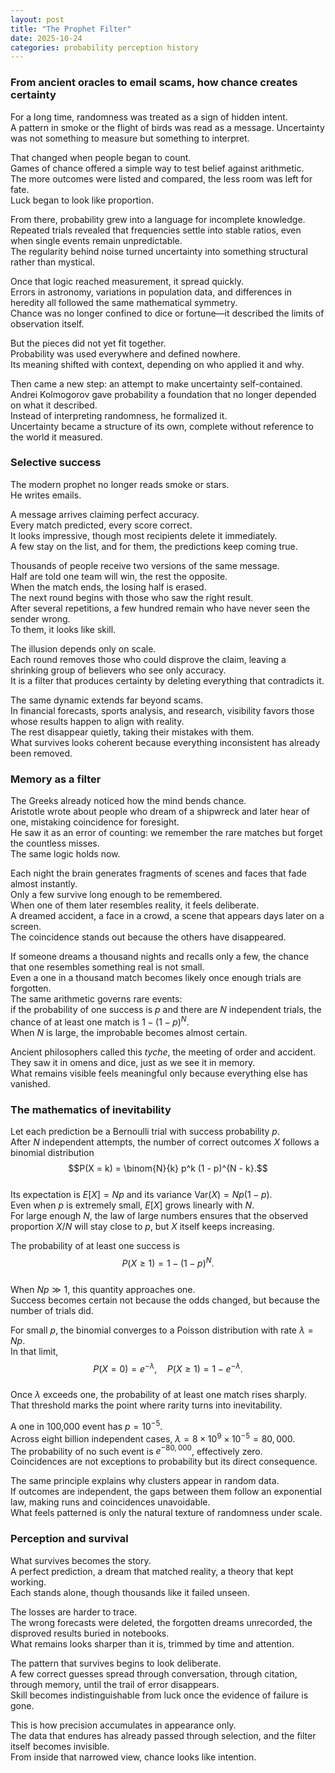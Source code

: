 ```yaml
---
layout: post
title: "The Prophet Filter"
date: 2025-10-24
categories: probability perception history
---
```


### From ancient oracles to email scams, how chance creates certainty

For a long time, randomness was treated as a sign of hidden intent.  
A pattern in smoke or the flight of birds was read as a message. Uncertainty was not something to measure but something to interpret.  

That changed when people began to count.  
Games of chance offered a simple way to test belief against arithmetic.  
The more outcomes were listed and compared, the less room was left for fate.  
Luck began to look like proportion.  

From there, probability grew into a language for incomplete knowledge.  
Repeated trials revealed that frequencies settle into stable ratios, even when single events remain unpredictable.  
The regularity behind noise turned uncertainty into something structural rather than mystical.  

Once that logic reached measurement, it spread quickly.  
Errors in astronomy, variations in population data, and differences in heredity all followed the same mathematical symmetry.  
Chance was no longer confined to dice or fortune—it described the limits of observation itself.  

But the pieces did not yet fit together.  
Probability was used everywhere and defined nowhere.  
Its meaning shifted with context, depending on who applied it and why.  

Then came a new step: an attempt to make uncertainty self-contained.  
Andrei Kolmogorov gave probability a foundation that no longer depended on what it described.  
Instead of interpreting randomness, he formalized it.  
Uncertainty became a structure of its own, complete without reference to the world it measured.

### Selective success

The modern prophet no longer reads smoke or stars.  
He writes emails.

A message arrives claiming perfect accuracy.  
Every match predicted, every score correct.  
It looks impressive, though most recipients delete it immediately.  
A few stay on the list, and for them, the predictions keep coming true.

Thousands of people receive two versions of the same message.  
Half are told one team will win, the rest the opposite.  
When the match ends, the losing half is erased.  
The next round begins with those who saw the right result.  
After several repetitions, a few hundred remain who have never seen the sender wrong.  
To them, it looks like skill.

The illusion depends only on scale.  
Each round removes those who could disprove the claim, leaving a shrinking group of believers who see only accuracy.  
It is a filter that produces certainty by deleting everything that contradicts it.

The same dynamic extends far beyond scams.  
In financial forecasts, sports analysis, and research, visibility favors those whose results happen to align with reality.  
The rest disappear quietly, taking their mistakes with them.  
What survives looks coherent because everything inconsistent has already been removed.

### Memory as a filter

The Greeks already noticed how the mind bends chance.  
Aristotle wrote about people who dream of a shipwreck and later hear of one, mistaking coincidence for foresight.  
He saw it as an error of counting: we remember the rare matches but forget the countless misses.  
The same logic holds now.

Each night the brain generates fragments of scenes and faces that fade almost instantly.  
Only a few survive long enough to be remembered.  
When one of them later resembles reality, it feels deliberate.  
A dreamed accident, a face in a crowd, a scene that appears days later on a screen.  
The coincidence stands out because the others have disappeared.

If someone dreams a thousand nights and recalls only a few, the chance that one resembles something real is not small.  
Even a one in a thousand match becomes likely once enough trials are forgotten.  
The same arithmetic governs rare events:  
if the probability of one success is $p$ and there are $N$ independent trials, the chance of at least one match is $1 - (1 - p)^N$.  
When $N$ is large, the improbable becomes almost certain.

Ancient philosophers called this *tyche*, the meeting of order and accident.  
They saw it in omens and dice, just as we see it in memory.  
What remains visible feels meaningful only because everything else has vanished.

### The mathematics of inevitability

Let each prediction be a Bernoulli trial with success probability $p$.  
After $N$ independent attempts, the number of correct outcomes $X$ follows a binomial distribution  
$$P(X = k) = \binom{N}{k} p^k (1 - p)^{N - k}.$$  
Its expectation is $E[X] = Np$ and its variance $\mathrm{Var}(X) = Np(1 - p)$.  
Even when $p$ is extremely small, $E[X]$ grows linearly with $N$.  
For large enough $N$, the law of large numbers ensures that the observed proportion $X/N$ will stay close to $p$, but $X$ itself keeps increasing.

The probability of at least one success is  
$$P(X \ge 1) = 1 - (1 - p)^N.$$  
When $Np \gg 1$, this quantity approaches one.  
Success becomes certain not because the odds changed, but because the number of trials did.

For small $p$, the binomial converges to a Poisson distribution with rate $\lambda = Np$.  
In that limit,  
$$P(X = 0) = e^{-\lambda}, \quad P(X \ge 1) = 1 - e^{-\lambda}.$$  
Once $\lambda$ exceeds one, the probability of at least one match rises sharply.  
That threshold marks the point where rarity turns into inevitability.

A one in 100,000 event has $p = 10^{-5}$.  
Across eight billion independent cases, $\lambda = 8\times10^{9} \times 10^{-5} = 80,000$.  
The probability of no such event is $e^{-80,000}$, effectively zero.  
Coincidences are not exceptions to probability but its direct consequence.

The same principle explains why clusters appear in random data.  
If outcomes are independent, the gaps between them follow an exponential law, making runs and coincidences unavoidable.  
What feels patterned is only the natural texture of randomness under scale.

### Perception and survival

What survives becomes the story.  
A perfect prediction, a dream that matched reality, a theory that kept working.  
Each stands alone, though thousands like it failed unseen.

The losses are harder to trace.  
The wrong forecasts were deleted, the forgotten dreams unrecorded, the disproved results buried in notebooks.  
What remains looks sharper than it is, trimmed by time and attention.

The pattern that survives begins to look deliberate.  
A few correct guesses spread through conversation, through citation, through memory, until the trail of error disappears.  
Skill becomes indistinguishable from luck once the evidence of failure is gone.

This is how precision accumulates in appearance only.  
The data that endures has already passed through selection, and the filter itself becomes invisible.  
From inside that narrowed view, chance looks like intention.